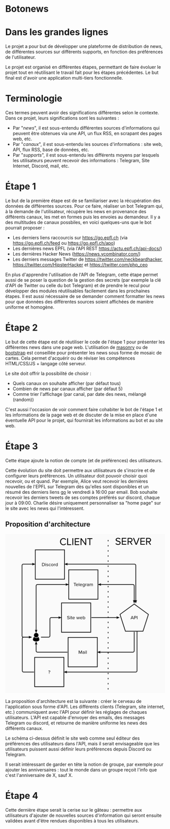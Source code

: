 # Botonews


# Dans les grandes lignes

Le projet a pour but de développer une plateforme de distribution de news, 
de différentes sources sur différents supports, en fonction des préférences
de l'utilisateur.

Le projet est organisé en différentes étapes, permettant de faire évoluer le 
projet tout en réutilisant le travail fait pour les étapes précédentes. Le but 
final est d'avoir une application multi-tiers fonctionnelle.


# Terminologie

Ces termes peuvent avoir des significations différentes selon le contexte. Dans
ce projet, leurs significations sont les suivantes :

  - Par "*news*", il est sous-entendu différentes sources d'informations qui
    peuvent être obtenues via une API, un flux RSS, en scrapant des pages web,
    etc.
  - Par "*canaux*", il est sous-entendu les sources d'informations : site web,
    API, flux RSS, base de données, etc.
  - Par "*supports*", il est sous-entendu les différents moyens par lesquels les
    utilisateurs peuvent recevoir des informations : Telegram, Site Internet,
    Discord, mail, etc.


# Étape 1

Le but de la première étape est de se familiariser avec la récupération des 
données de différentes sources. Pour ce faire, réaliser un bot Telegram qui,
à la demande de l'utilisateur, récupère les news en provenance des différents
canaux, les met en formes puis les envoies au demandeur. Il y a des multitudes
de canaux possbiles, en voici quelques-uns que le bot pourrait proposer :

  - Les derniers liens raccourcis sur https://go.epfl.ch (via
https://go.epfl.ch/feed ou https://go.epfl.ch/apo)
  - Les dernières news EPFL (via l'API REST https://actu.epfl.ch/api-docs/)
  - Les dernières Hacker News (https://news.ycombinator.com/)
  - Les derniers messages Twitter de https://twitter.com/neckbeardhacker,  
    https://twitter.com/HipsterHacker et https://twitter.com/php_ceo

En plus d'apprendre l'utilisation de l'API de Telegram, cette étape permet aussi
de se poser la question de la gestion des secrets (par exemple la clé d'API
de Twitter ou celle du bot Telegram) et de prendre le recul pour développer
des modules réutilisables facilement dans les prochaines étapes. Il est aussi
nécessaire de se demander comment formatter les news pour que données des
différentes sources soient affichées de manière uniforme et homogène.


# Étape 2

Le but de cette étape est de réutiliser le code de l'étape
1 pour présenter les différentes news dans une page web.
L'utilisation de [masonry](https://masonry.desandro.com/) ou de
[bootstrap](https://getbootstrap.com/docs/5.0/examples/masonry/) est conseillée
pour présenter les news sous forme de mosaic de cartes. Cela permet d'acquérir
ou de réviser les compétences HTML/CSS/JS + langage côté serveur. 

Le site doit offrir la possibilité de choisir :
  - Quels canaux on souhaite afficher (par défaut tous)
  - Combien de news par canaux afficher (par défaut 5)
  - Comme trier l'affichage (par canal, par date des news, mélangé (random))

C'est aussi l'occasion de voir comment faire cohabiter le bot de l'étape 1
et les informations de la page web et de discuter de la mise en place d'une
éventuelle API pour le projet, qui fournirait les informations au bot et au site
web.


# Étape 3

Cette étape ajoute la notion de compte (et de préférences) des utilisateurs.

Cette évolution du site doit permettre aux utilisateurs de s'inscrire et de
configurer leurs préférences. Un utilisateur doit pouvoir choisir quoi recevoir,
ou et quand. Par exemple, Alice veut recevoir les dernières nouvelles de l'EPFL
sur Telegram dès qu'elles sont disponibles et un résumé des derniers liens [go]
le vendredi à 16:00 par email. Bob souhaite recevoir les derniers tweets de ses
comptes préférés sur discord, chaque jour à 09:00. Charlie désire uniquement 
personnaliser sa "home page" sur le site avec les news qui l'intéressent.


## Proposition d'architecture

![](./archi.png)

La proposition d'architecture est la suivante : créer le cerveau de
l'application sous forme d'API. Les différents clients (Telegram, site internet,
etc.) communiquent avec l'API pour définir les réglages de chaques utilisateurs.
L'API est capable d'envoyer des emails, des messages Telegram ou discord, et
retourne de manière uniforme les news des différents canaux.

Le schéma ci-dessus définit le site web comme seul éditeur des préférences des
utilisateurs dans l'API, mais il serait envisageable que les utilisateurs 
puissent aussi définir leurs préférences depuis Discord ou Telegram.

Il serait intéressant de garder en tête la notion de groupe, par exemple pour
ajouter les anniversaires : tout le monde dans un groupe reçoit l'info que c'est
l'anniversaire de X, sauf X.


# Étape 4

Cette dernière étape serait la cerise sur le gâteau : permettre aux utilisateurs
d'ajouter de nouvelles sources d'information qui seront ensuite validées avant
d'être rendues disponibles à tous les utilisateurs.


[go]: https://go.epfl.ch
